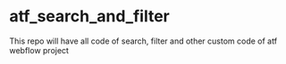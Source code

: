 # atf_search_and_filter
This repo will have all code of search, filter and other custom code of atf webflow project

